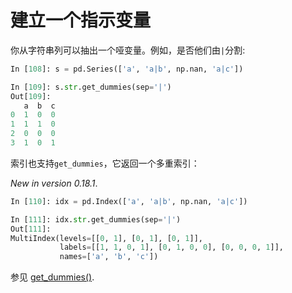 # 建立一个指示变量

你从字符串列可以抽出一个哑变量。例如，是否他们由``|``分割:

```python
In [108]: s = pd.Series(['a', 'a|b', np.nan, 'a|c'])

In [109]: s.str.get_dummies(sep='|')
Out[109]: 
   a  b  c
0  1  0  0
1  1  1  0
2  0  0  0
3  1  0  1
```

索引也支持``get_dummies``，它返回一个多重索引：

*New in version 0.18.1*.

```python
In [110]: idx = pd.Index(['a', 'a|b', np.nan, 'a|c'])

In [111]: idx.str.get_dummies(sep='|')
Out[111]: 
MultiIndex(levels=[[0, 1], [0, 1], [0, 1]],
           labels=[[1, 1, 0, 1], [0, 1, 0, 0], [0, 0, 0, 1]],
           names=['a', 'b', 'c'])
```

参见 [get_dummies()](http://pandas.pydata.org/pandas-docs/stable/generated/pandas.get_dummies.html#pandas.get_dummies).
